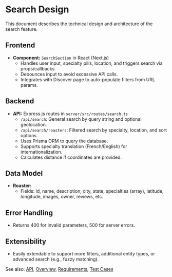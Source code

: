 # Search Design

This document describes the technical design and architecture of the search feature.

## Frontend
- **Component:** `SearchSection` in React (Next.js)
	- Handles user input, specialty pills, location, and triggers search via props/callbacks.
	- Debounces input to avoid excessive API calls.
	- Integrates with Discover page to auto-populate filters from URL params.

## Backend
- **API:** Express.js routes in `server/src/routes/search.ts`
	- `/api/search`: General search by query string and optional geolocation.
	- `/api/search/roasters`: Filtered search by specialty, location, and sort options.
	- Uses Prisma ORM to query the database.
	- Supports specialty translation (French/English) for internationalization.
	- Calculates distance if coordinates are provided.

## Data Model
- **Roaster:**
	- Fields: id, name, description, city, state, specialties (array), latitude, longitude, images, owner, reviews, etc.

## Error Handling
- Returns 400 for invalid parameters, 500 for server errors.

## Extensibility
- Easily extendable to support more filters, additional entity types, or advanced search (e.g., fuzzy matching).

See also: [API](api.md), [Overview](overview.md), [Requirements](requirements.md), [Test Cases](test.md)
